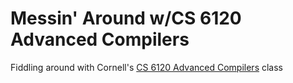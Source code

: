 # Messin' Around w/CS 6120 Advanced Compilers 
Fiddling around with Cornell's <a href="https://www.cs.cornell.edu/courses/cs6120/2020fa/">CS 6120 Advanced Compilers</a> class
